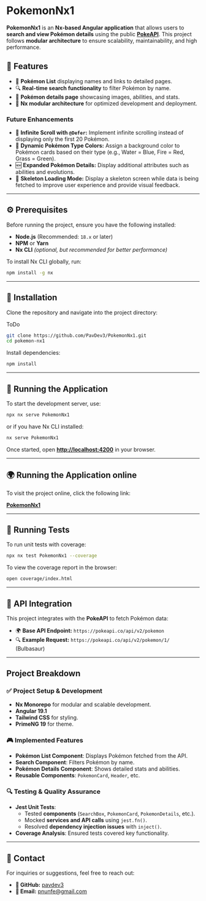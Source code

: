 # **PokemonNx1** 

**PokemonNx1** is an **Nx-based Angular application** that allows users to **search and view Pokémon details** using the public **[PokeAPI](https://pokeapi.co/)**. This project follows **modular architecture** to ensure scalability, maintainability, and high performance.

## **📌 Features**
- 🐜 **Pokémon List** displaying names and links to detailed pages.
- 🔍 **Real-time search functionality** to filter Pokémon by name.
- 📜 **Pokémon details page** showcasing images, abilities, and stats.
- 🚀 **Nx modular architecture** for optimized development and deployment.

### Future Enhancements
- 🔄 **Infinite Scroll with `@Defer`:** Implement infinite scrolling instead of displaying only the first 20 Pokémon.
- 🎨 **Dynamic Pokémon Type Colors:** Assign a background color to Pokémon cards based on their type (e.g., Water = Blue, Fire = Red, Grass = Green).
- 🆕 **Expanded Pokémon Details:** Display additional attributes such as abilities and evolutions.
- 👤 **Skeleton Loading Mode:** Display a skeleton screen while data is being fetched to improve user experience and provide visual feedback.

---

## **⚙️ Prerequisites**
Before running the project, ensure you have the following installed:
- **Node.js** (Recommended: `18.x` or later)
- **NPM** or **Yarn**
- **Nx CLI** *(optional, but recommended for better performance)*

To install Nx CLI globally, run:
```sh
npm install -g nx
```

---

## **🚀 Installation**
Clone the repository and navigate into the project directory:

ToDo
```sh
git clone https://github.com/PavDev3/PokemonNx1.git
cd pokemon-nx1
```
Install dependencies:
```sh
npm install
```
---

## **🏃 Running the Application**
To start the development server, use:
```sh
npx nx serve PokemonNx1
```
or if you have Nx CLI installed:
```sh
nx serve PokemonNx1
```
Once started, open **[http://localhost:4200](http://localhost:4200)** in your browser.

---
## **🌍 Running the Application online**
To visit the project online, click the following link:

**[PokemonNx1](https://pokemon-nx1-git-main-pablo-nunez-s-projects.vercel.app/)**

---

## **🧪 Running Tests**
To run unit tests with coverage:
```sh
npx nx test PokemonNx1 --coverage
```
To view the coverage report in the browser:
```sh
open coverage/index.html
```

---

## **📼 API Integration**
This project integrates with the **PokeAPI** to fetch Pokémon data:
- 🌍 **Base API Endpoint:** `https://pokeapi.co/api/v2/pokemon`
- 🔍 **Example Request:** `https://pokeapi.co/api/v2/pokemon/1/` (Bulbasaur)

---

## Project Breakdown

### ✅ Project Setup & Development
- **Nx Monorepo** for modular and scalable development.
- **Angular 19.1** 
- **Tailwind CSS** for styling.
- **PrimeNG 19** for theme.

### 🎮 Implemented Features
- **Pokémon List Component**: Displays Pokémon fetched from the API.
- **Search Component**: Filters Pokémon by name.
- **Pokémon Details Component**: Shows detailed stats and abilities.
- **Reusable Components**: `PokemonCard`, `Header`, etc.

### 🔍 Testing & Quality Assurance
- **Jest Unit Tests**:
  - Tested **components** (`SearchBox`, `PokemonCard`, `PokemonDetails`, etc.).
  - Mocked **services and API calls** using `jest.fn()`.
  - Resolved **dependency injection issues** with `inject()`.
- **Coverage Analysis**: Ensured tests covered key functionality.

---

## **📩 Contact**
For inquiries or suggestions, feel free to reach out:
- **🐙 GitHub:** [pavdev3](https://github.com/pavdev3)
- **📧 Email:** pnunfe@gmail.com


